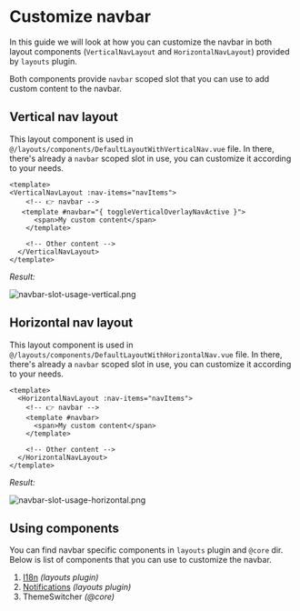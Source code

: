 # Customize navbar

In this guide we will look at how you can customize the navbar in both layout components (`VerticalNavLayout` and `HorizontalNavLayout`) provided by `layouts` plugin.

Both components provide `navbar` scoped slot that you can use to add custom content to the navbar.

## Vertical nav layout

This layout component is used in `@/layouts/components/DefaultLayoutWithVerticalNav.vue` file. In there, there's already a `navbar` scoped slot in use, you can customize it according to your needs.

```vue{4-6}
<template>
<VerticalNavLayout :nav-items="navItems">
    <!-- 👉 navbar -->
   <template #navbar="{ toggleVerticalOverlayNavActive }">
      <span>My custom content</span>
    </template>

    <!-- Other content -->
  </VerticalNavLayout>
</template>
```

_Result:_

![navbar-slot-usage-vertical.png](/images/code-examples/layout/navbar-slot-usage-vertical.png)

## Horizontal nav layout

This layout component is used in `@/layouts/components/DefaultLayoutWithHorizontalNav.vue` file. In there, there's already a `navbar` scoped slot in use, you can customize it according to your needs.

```vue{4-6}
<template>
  <HorizontalNavLayout :nav-items="navItems">
    <!-- 👉 navbar -->
    <template #navbar>
      <span>My custom content</span>
    </template>

    <!-- Other content -->
  </HorizontalNavLayout>
</template>
```

_Result:_

![navbar-slot-usage-horizontal.png](/images/code-examples/layout/navbar-slot-usage-horizontal.png)

## Using components

You can find navbar specific components in `layouts` plugin and `@core` dir. Below is list of components that you can use to customize the navbar.

1. [I18n](/layouts/components/navbar-i18n.md) _(layouts plugin)_
2. [Notifications](/layouts/components/navbar-notifications.md) _(layouts plugin)_
3. ThemeSwitcher _(@core)_
